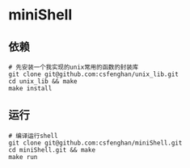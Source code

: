 # miniShell

## 依赖
    # 先安装一个我实现的unix常用的函数的封装库
    git clone git@github.com:csfenghan/unix_lib.git
    cd unix_lib && make
    make install

## 运行
    # 编译运行shell
    git clone git@github.com:csfenghan/miniShell.git
    cd miniShell.git && make
    make run

